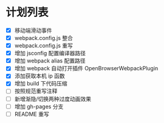 # 计划列表

- [X] 移动端滑动事件
- [X] webpack.config.js 整合
- [X] webpack.config.js 重写
- [X] 增加 jsconfig 配置编译器路径
- [X] 增加 webpack alias 配置路径
- [X] 增加 webpack 自动打开插件 OpenBrowserWebpackPlugin
- [X] 添加获取本机 ip 函数
- [X] 增加 build 下代码压缩
- [ ] 按照规范重写注释
- [ ] 新增渐隐/切换两种过度动画效果
- [ ] 增加 gh-pages 分支
- [ ] README 重写
